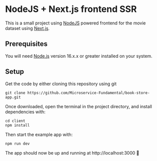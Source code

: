 # NodeJS + Next.js frontend SSR

This is a small project using [NodeJS](https://nodejs.org/en/) 
powered frontend for the movie dataset using [Next.js](https://github.com/zeit/next.js/).

## Prerequisites

You will need [Node.js](https://nodejs.org) version 16.x.x or greater installed on your system.

## Setup

Get the code by either cloning this repository using git

```
git clone https://github.com/Microservice-Fundamental/book-store-app.git
```

Once downloaded, open the terminal in the project directory, and install dependencies with:

```
cd client
npm install
```

Then start the example app with:

```
npm run dev
```

The app should now be up and running at http://localhost:3000 🚀
